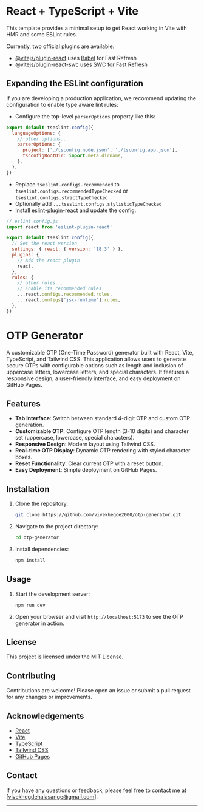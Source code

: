 # React + TypeScript + Vite

This template provides a minimal setup to get React working in Vite with HMR and some ESLint rules.

Currently, two official plugins are available:

- [@vitejs/plugin-react](https://github.com/vitejs/vite-plugin-react/blob/main/packages/plugin-react/README.md) uses [Babel](https://babeljs.io/) for Fast Refresh
- [@vitejs/plugin-react-swc](https://github.com/vitejs/vite-plugin-react-swc) uses [SWC](https://swc.rs/) for Fast Refresh

## Expanding the ESLint configuration

If you are developing a production application, we recommend updating the configuration to enable type aware lint rules:

- Configure the top-level `parserOptions` property like this:

```js
export default tseslint.config({
  languageOptions: {
    // other options...
    parserOptions: {
      project: ['./tsconfig.node.json', './tsconfig.app.json'],
      tsconfigRootDir: import.meta.dirname,
    },
  },
})
```

- Replace `tseslint.configs.recommended` to `tseslint.configs.recommendedTypeChecked` or `tseslint.configs.strictTypeChecked`
- Optionally add `...tseslint.configs.stylisticTypeChecked`
- Install [eslint-plugin-react](https://github.com/jsx-eslint/eslint-plugin-react) and update the config:

```js
// eslint.config.js
import react from 'eslint-plugin-react'

export default tseslint.config({
  // Set the react version
  settings: { react: { version: '18.3' } },
  plugins: {
    // Add the react plugin
    react,
  },
  rules: {
    // other rules...
    // Enable its recommended rules
    ...react.configs.recommended.rules,
    ...react.configs['jsx-runtime'].rules,
  },
})
```

# OTP Generator

A customizable OTP (One-Time Password) generator built with React, Vite, TypeScript, and Tailwind CSS. This application allows users to generate secure OTPs with configurable options such as length and inclusion of uppercase letters, lowercase letters, and special characters. It features a responsive design, a user-friendly interface, and easy deployment on GitHub Pages.

## Features

- **Tab Interface**: Switch between standard 4-digit OTP and custom OTP generation.
- **Customizable OTP**: Configure OTP length (3-10 digits) and character set (uppercase, lowercase, special characters).
- **Responsive Design**: Modern layout using Tailwind CSS.
- **Real-time OTP Display**: Dynamic OTP rendering with styled character boxes.
- **Reset Functionality**: Clear current OTP with a reset button.
- **Easy Deployment**: Simple deployment on GitHub Pages.

## Installation

1. Clone the repository:
    ```sh
    git clone https://github.com/vivekhegde2000/otp-generator.git
    ```
2. Navigate to the project directory:
    ```sh
    cd otp-generator
    ```
3. Install dependencies:
    ```sh
    npm install
    ```

## Usage

1. Start the development server:
    ```sh
    npm run dev
    ```
2. Open your browser and visit `http://localhost:5173` to see the OTP generator in action.

## License

This project is licensed under the MIT License.

## Contributing

Contributions are welcome! Please open an issue or submit a pull request for any changes or improvements.

## Acknowledgements

- [React](https://reactjs.org/)
- [Vite](https://vitejs.dev/)
- [TypeScript](https://www.typescriptlang.org/)
- [Tailwind CSS](https://tailwindcss.com/)
- [GitHub Pages](https://pages.github.com/)

## Contact

If you have any questions or feedback, please feel free to contact me at [vivekhegdehalasarige@gmail.com].

---
